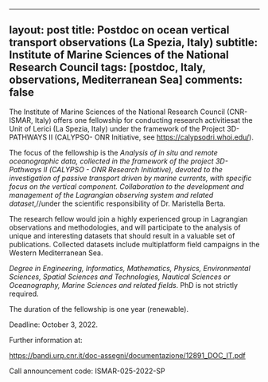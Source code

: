 
---
layout: post
title: Postdoc on ocean vertical transport observations (La Spezia, Italy)
subtitle: Institute of Marine Sciences of the National Research Council
tags: [postdoc, Italy, observations, Mediterranean Sea]
comments: false
---
The Institute of Marine Sciences of the National Research Council
(CNR-ISMAR, Italy) offers one fellowship for conducting research
activitiesat the Unit of Lerici (La Spezia, Italy) under the framework
of the Project 3D-PATHWAYS II (CALYPSO- ONR Initiative, see https://calypsodri.whoi.edu/).

The focus of the fellowship is the *Analysis of in situ and remote
oceanographic data, collected in the framework of the project
3D-Pathways II (CALYPSO - ONR Research Initiative), devoted to the
investigation of passive transport driven by marine currents, with
specific focus on the vertical component. Collaboration to the
development and management of the Lagrangian observing system and
related dataset*,//under the scientific responsibility of Dr.
Maristella Berta.

The research fellow would join a highly experienced group in Lagrangian
observations and methodologies, and will participate to the analysis of
unique and interesting datasets that should result in a valuable set of
publications. Collected datasets include multiplatform field campaigns
in the Western Mediterranean Sea.

*Degree in Engineering, Informatics, Mathematics, Physics, Environmental
Sciences, Spatial Sciences and Technologies, Nautical Sciences or
Oceanography, Marine Sciences and related fields*. PhD is not strictly
required.

The duration of the fellowship is one year (renewable).

Deadline: October 3, 2022.

Further information at:

https://bandi.urp.cnr.it/doc-assegni/documentazione/12891_DOC_IT.pdf

Call announcement code: ISMAR-025-2022-SP

